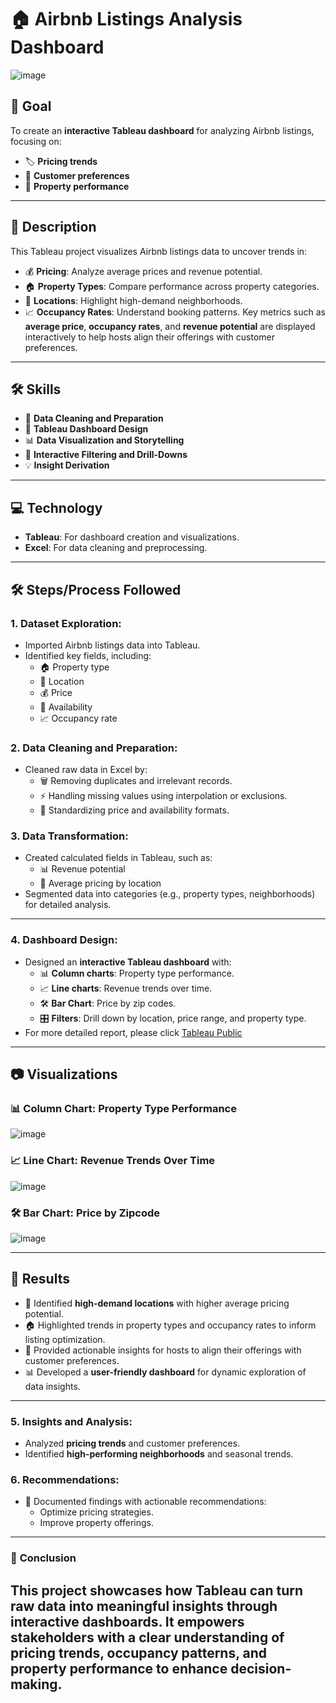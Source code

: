 # 🏠 Airbnb Listings Analysis Dashboard
![image](https://github.com/user-attachments/assets/a37741d7-e427-4083-bcbb-994cf46df334)
## 🎯 **Goal**
To create an **interactive Tableau dashboard** for analyzing Airbnb listings, focusing on:
- 🏷️ **Pricing trends**
- 👥 **Customer preferences**
- 🏢 **Property performance**
---
## 📝 **Description**
This Tableau project visualizes Airbnb listings data to uncover trends in:
- 💰 **Pricing**: Analyze average prices and revenue potential.
- 🏠 **Property Types**: Compare performance across property categories.
- 📍 **Locations**: Highlight high-demand neighborhoods.
- 📈 **Occupancy Rates**: Understand booking patterns.
Key metrics such as **average price**, **occupancy rates**, and **revenue potential** are displayed interactively to help hosts align their offerings with customer preferences.
---
## 🛠️ **Skills**
- 🧹 **Data Cleaning and Preparation**
- 🎨 **Tableau Dashboard Design**
- 📊 **Data Visualization and Storytelling**
- 🔎 **Interactive Filtering and Drill-Downs**
- 💡 **Insight Derivation**
---
## 💻 **Technology**
- **Tableau**: For dashboard creation and visualizations.
- **Excel**: For data cleaning and preprocessing.
---
## 🛠️ **Steps/Process Followed**
### **1. Dataset Exploration**:
- Imported Airbnb listings data into Tableau.
- Identified key fields, including:
  - 🏠 Property type
  - 📍 Location
  - 💰 Price
  - 📅 Availability
  - 📈 Occupancy rate
### **2. Data Cleaning and Preparation**:
- Cleaned raw data in Excel by:
  - 🗑️ Removing duplicates and irrelevant records.
  - ⚡ Handling missing values using interpolation or exclusions.
  - 🧾 Standardizing price and availability formats.
### **3. Data Transformation**:
- Created calculated fields in Tableau, such as:
  - 📊 Revenue potential
  - 📍 Average pricing by location
- Segmented data into categories (e.g., property types, neighborhoods) for detailed analysis.
---
### **4. Dashboard Design**:
- Designed an **interactive Tableau dashboard** with:  
  - 📊 **Column charts**: Property type performance.
  - 📈 **Line charts**: Revenue trends over time.
  - 🛠️ **Bar Chart**: Price by zip codes.
  - 🎛️ **Filters**: Drill down by location, price range, and property type.
- For more detailed report, please click
  [Tableau Public](https://public.tableau.com/app/profile/swapna.macha/viz/AirbnbListingsDashboard_17329030741340/Dashboard1)
---
## 📷 **Visualizations**
### 📊 Column Chart: Property Type Performance
![image](https://github.com/user-attachments/assets/13244e1a-d3df-4f44-9a10-2f58a3de2d3f)
### 📈 Line Chart: Revenue Trends Over Time
![image](https://github.com/user-attachments/assets/c31671bf-31b5-4809-ae73-6de881bf6822)
### 🛠️ **Bar Chart**: Price by Zipcode
![image](https://github.com/user-attachments/assets/dcbe6408-fe04-4927-b896-307ca8d804b8)

---
## 🚀 **Results**
- 📍 Identified **high-demand locations** with higher average pricing potential.
- 🏠 Highlighted trends in property types and occupancy rates to inform listing optimization.
- 🎯 Provided actionable insights for hosts to align their offerings with customer preferences.
- 📊 Developed a **user-friendly dashboard** for dynamic exploration of data insights.
---
### **5. Insights and Analysis**:
- Analyzed **pricing trends** and customer preferences.
- Identified **high-performing neighborhoods** and seasonal trends.
### **6. Recommendations**:
- 📑 Documented findings with actionable recommendations:
  - Optimize pricing strategies.
  - Improve property offerings.
---
### 📌 **Conclusion**
**This project showcases how Tableau can turn raw data into **meaningful insights** through interactive dashboards. It empowers stakeholders with a clear understanding of **pricing trends**, **occupancy patterns**, and **property performance** to enhance decision-making.**
---

